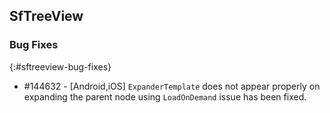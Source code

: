 ## SfTreeView

### Bug Fixes
{:#sftreeview-bug-fixes}

* \#144632 - [Android,iOS] `ExpanderTemplate` does not appear properly on expanding the parent node using `LoadOnDemand` issue has been fixed.